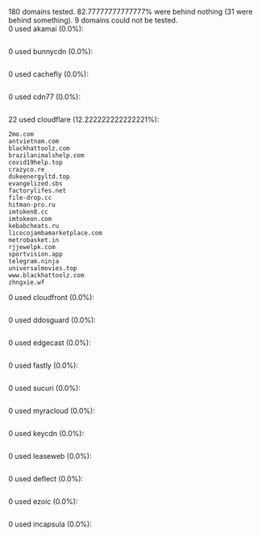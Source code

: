 180 domains tested. 82.77777777777777% were behind nothing (31 were behind something). 9 domains could not be tested.<br>
0 used akamai (0.0%):
```

```

0 used bunnycdn (0.0%):
```

```

0 used cachefly (0.0%):
```

```

0 used cdn77 (0.0%):
```

```

22 used cloudflare (12.222222222222221%):
```
2mo.com
antvietnam.com
blackhattoolz.com
brazilanimalshelp.com
covid19help.top
crazyco.re
dukeenergyltd.top
evangelized.sbs
factorylifes.net
file-drop.cc
hitman-pro.ru
imtoken8.cc
imtokeon.com
kebabcheats.ru
licocojambamarketplace.com
metrobasket.in
rjjewelpk.com
sportvision.app
telegram.ninja
universalmovies.top
www.blackhattoolz.com
zhngxie.wf
```

0 used cloudfront (0.0%):
```

```

0 used ddosguard (0.0%):
```

```

0 used edgecast (0.0%):
```

```

0 used fastly (0.0%):
```

```

0 used sucuri (0.0%):
```

```

0 used myracloud (0.0%):
```

```

0 used keycdn (0.0%):
```

```

0 used leaseweb (0.0%):
```

```

0 used deflect (0.0%):
```

```

0 used ezoic (0.0%):
```

```

0 used incapsula (0.0%):
```

```
